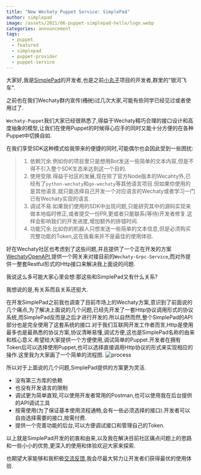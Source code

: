 ```yaml
---
title: "New Wechaty Puppet Service: SimplePad"
author: simplepad
image: /assets/2021/06-puppet-simplepad-hello/logo.webp
categories: announcement
tags:
  - puppet
  - featured
  - simplepad
  - puppet-provider
  - puppet-service
---
```


大家好,我是[SimplePad](https://github.com/chatrbot/wechaty-puppet-simplepad)的开发者,也是之前[小丸子](https://github.com/chatrbot/chatbot)项目的开发者,群里的"银河飞车".

之前也在我们Wechaty群内宣传(~~搔扰~~)过几次大家,可能有些同学已经见过或者使用过了.

`Wechaty-Puppet`我们大家已经很熟悉了,得益于Wechaty精巧合理的接口设计和高度抽象的模型,让我们在使用Puppet的时候得心应手的同时又能十分方便的在各种Puppet中切换自如.

在我们享受SDK这种模式给我带来的便捷的同时,可能偶尔也会因此受到一些困扰:

> 1. 依赖冗余.例如你的项目里只是想用Bot发送一些简单的文本内容,但是不得不引入整个SDK生态来达到这一个目的.
> 2. 使用受限.得益于社区的发展,现在除了官方Node版本的Wecahty外,已经有了`python-wechaty`和`go-wechaty`等其他语言项目.但如果你使用的是其他语言,就只能选择自己开发一个对应语言的Wechaty或者学习一门已有Wechaty实现的语言.
> 3. 调试不易.如果我们使用的SDK中出现问题,只能研究其中的源码实现来做本地临时修正,或者提交一份PR,更或者只能联系(等待)开发者修复.这样会影响我们的开发进度,增加额外的排错时间.
> 4. 功能冗余.比如你的机器人只想发送一些简单的文本信息,但是必须购买完整功能的Token,这在我看来并不是最佳的使用体验.

好在Wechaty社区也考虑到了这些问题,并且提供了一个正在开发的方案[WechatyOpenAPI](https://github.com/wechaty/openapi),提供一个网关来对接目前的`Wechaty-Grpc-Service`,而对外提供一整套Restful形式的Http接口来解决我上面说的问题.

我说这么多可能大家心里会想:那这些和SimplePad又有什么关系?

我想说的是,有关系而且关系还挺大.

在开发SimplePad之前我也调查了目前市场上的Wechaty方案,意识到了前面说的几个痛点,为了解决上面说的几个问题,已经先开发了一套Http协议调用形式的协议系统,而SimplePad反而是之后才进行开发的.所以自然而然,整个SimplePad的API部分也是完全使用了这套系统的接口.对于我们互联网开发工作者而言,Http是使用最多也是最熟悉的协议方案,协议清晰易懂,调试方便,这也是SimplePad名称的由来和核心意义.希望给大家提供一个方便使用,调试简单的Puppet.开发者在拥有Token后可以选择使用Puppet,也可以选择直接调用Http协议的形式来实现相应的操作.这里我为大家画了一个简单的流程图.
![process](/assets/2021/06-puppet-simplepad-hello/process.webp)

所以对于上面说的几个问题,SimplePad提供的方案更为灵活.

- 没有第三方库的依赖
- 也没有开发语言的限制
- 调试更为简单直观,可以使用开发者常用的Postman,也可以使用我在后台提供的API调试工具
- 按需使用(为了保证基本使用流程通畅,会有一些必须选择的接口).开发者可以自由选择需要的接口,按需付费.
- 提供一个完善功能的后台,可以方便调试接口和管理自己的Token.

以上就是SimplePad开发的初衷和由来,以及我在解决目前社区痛点问题上的思路和一些小小的优势,更深入的使用和体验欢迎大家来探索.

也期望大家能够和我积极[交流反馈](https://github.com/chatrbot/wechaty-puppet-simplepad/issues),我会尽最大努力让开发者们获得最优的使用体验.
